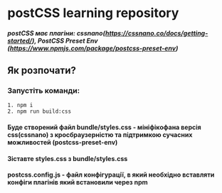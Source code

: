 # **postCSS learning repository**

##### postCSS має плагіни: cssnano(https://cssnano.co/docs/getting-started/), PostCSS Preset Env (https://www.npmjs.com/package/postcss-preset-env)

## Як розпочати?

### Запустіть команди:

```
1. npm i
2. npm run build:css
```

#### Буде створений файл bundle/styles.css - мініфікофана версія css(cssnano) з кросбраузерністю та підтримкою сучасних можливостей (postcss-preset-env)

#### Зіставте styles.css з bundle/styles.css

#### postcss.config.js - файл конфігурації, в який необхідно вставляти конфіги плагінів який встановили через npm
